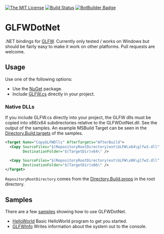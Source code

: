 [![The MIT License](https://img.shields.io/badge/license-MIT-orange.svg?style=flat-square)](http://opensource.org/licenses/MIT)
[![Build Status](https://dev.azure.com/smack0007/Github/_apis/build/status/smack0007.GLFWDotNet?branchName=master)](https://dev.azure.com/smack0007/Github/_build/latest?definitionId=13?branchName=master)
[![BotBuilder Badge](https://buildstats.info/nuget/GLFWDotNet)](https://www.nuget.org/packages/GLFWDotNet/)  

# GLFWDotNet

.NET bindings for [GLFW](http://www.glfw.org). Currently only tested / works on Windows but should be
fairly easy to make it work on other platforms. Pull requests are welcome.

## Usage

Use one of the following options:

* Use the [NuGet](https://www.nuget.org/packages/GLFWDotNet/) package.
* Include [GLFW.cs](https://github.com/smack0007/GLFWDotNet/blob/master/src/GLFWDotNet/GLFW.cs) directly
  in your project.
  
### Native DLLs
  
If you include GLFW.cs directly into your project, the GLFW dlls must be
copied into x86/x64 subdirectories relative to the GLFWDotNet.dll. See the
output of the samples. An example MSBuild Target can be seen in the
[Directory.Build.targets](https://github.com/smack0007/GLFWDotNet/blob/master/samples/Directory.Build.targets)
of the samples.

```XML
<Target Name="CopyGLFWDlls" AfterTargets="AfterBuild">
  <Copy SourceFiles="$(RepositoryRootDirectory)ext\GLFW\x64\glfw3.dll"
        DestinationFolder="$(TargetDir)x64\" />

  <Copy SourceFiles="$(RepositoryRootDirectory)ext\GLFW\x86\glfw3.dll"
        DestinationFolder="$(TargetDir)x86\" />
</Target>
```

`RepositoryRootDirectory` comes from the [Directory.Build.props](https://github.com/smack0007/GLFWDotNet/blob/master/Directory.Build.props) in the root directory.

## Samples

There are a few [samples](https://github.com/smack0007/GLFWDotNet/tree/master/samples) showing how to use GLFWDotNet.

* [HelloWorld](https://github.com/smack0007/GLFWDotNet/blob/master/samples/HelloWorld/Program.cs) Basic HelloWorld program to get you started.
* [GLFWInfo](https://github.com/smack0007/GLFWDotNet/blob/master/samples/GLFWInfo/Program.cs) Writes information about the system out to the console.
